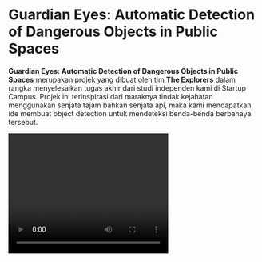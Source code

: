 # Guardian Eyes: Automatic Detection of Dangerous Objects in Public Spaces

<b>Guardian Eyes: Automatic Detection of Dangerous Objects in Public Spaces</b> merupakan projek yang dibuat oleh tim <b>The Explorers</b> dalam rangka menyelesaikan tugas akhir dari studi independen kami di Startup Campus. Projek ini terinspirasi dari maraknya tindak kejahatan menggunakan senjata tajam bahkan senjata api, maka kami mendapatkan ide membuat object detection untuk mendeteksi benda-benda berbahaya tersebut.

<video width="320" height="240" controls>
  <source src="assets/VideoTheExplorers.mp4" type="video/mp4">
</video>